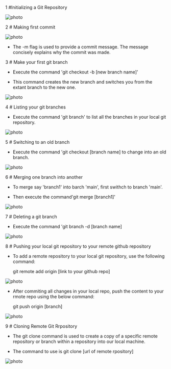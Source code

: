 1 #Initializing a Git Repository

 ![photo](Images/gitinit.png)


2 # Making first commit

![photo](Images/gitcommit.png)

* The -m flag is used to provide a commit message. The message concisely explains why the commit was made.

3 # Make your first git branch

* Execute the command 'git checkout -b [new branch name]'

*  This command creates the new branch and switches you from the extant branch to the new one.

![photo](Images/brnch2.png)


4 # Listing your git branches

* Execute the command 'git branch' to list all the branches in your local git repository.

![photo](Images/branch.png)


5 # Switching to an old branch

* Execute the command 'git checkout [branch name] to change into an old branch.

![photo](Images/branch1.png)


6 # Merging one branch into another

* To merge say 'branch1' into barch 'main', first swithch to branch 'main'.

*  Then execute the command'git merge [branch1]'

![photo](Images/merge.png)


7 # Deleting a git branch

* Execute the command 'git branch -d [branch name]

![photo](Images/branch-d.png)


8 # Pushing your local git repository to your remote github repository

* To add a remote repository to your local git repository, use the following command:

  git remote add origin [link to your github repo]

![photo](Images/remote.png)

* After commiting all changes in your local repo, push the content to your rmote repo using the below command:

  git push origin [branch]

![photo](Images/gitpush.png)


9 # Cloning Remote Git Rrpository

* The git clone command is used to create a copy of a specific remote repository or branch within a repository into our local machine.

* The command to use is git clone [url of remote rpository]

![photo](Images/clone.png)

  
